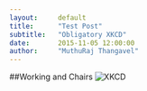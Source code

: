 ```yaml
---
layout:     default
title:      "Test Post"
subtitle:   "Obligatory XKCD"
date:       2015-11-05 12:00:00
author:     "MuthuRaj Thangavel"
---
```



##Working and Chairs
![XKCD](http://www.yorku.ca/plants/statistics/graphs_xkcd_815.png)